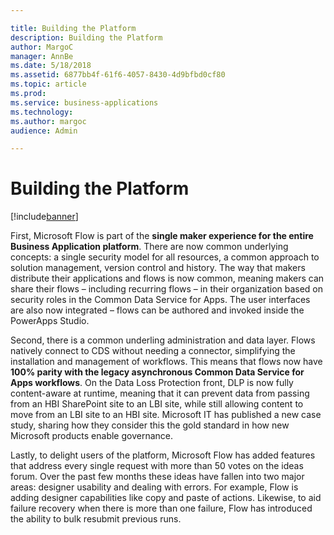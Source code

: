 ```yaml
---

title: Building the Platform
description: Building the Platform
author: MargoC
manager: AnnBe
ms.date: 5/18/2018
ms.assetid: 6877bb4f-61f6-4057-8430-4d9bfbd0cf80
ms.topic: article
ms.prod: 
ms.service: business-applications
ms.technology: 
ms.author: margoc
audience: Admin

---
```

#  Building the Platform


[!include[banner](../../includes/banner.md)]

First, Microsoft Flow is part of the **single maker experience for the entire
Business Application platform**. There are now common underlying concepts: a
single security model for all resources, a common approach to solution
management, version control and history. The way that makers distribute their
applications and flows is now common, meaning makers can share their flows –
including recurring flows – in their organization based on security roles in the
Common Data Service for Apps. The user interfaces are also now integrated –
flows can be authored and invoked inside the PowerApps Studio.

Second, there is a common underling administration and data layer. Flows
natively connect to CDS without needing a connector, simplifying the
installation and management of workflows. This means that flows now have **100%
parity with the legacy asynchronous Common Data Service for Apps workflows**. On
the Data Loss Protection front, DLP is now fully content-aware at runtime,
meaning that it can prevent data from passing from an HBI SharePoint site to an
LBI site, while still allowing content to move from an LBI site to an HBI site.
Microsoft IT has published a new case study, sharing how they consider this the
gold standard in how new Microsoft products enable governance.

Lastly, to delight users of the platform, Microsoft Flow has added features that
address every single request with more than 50 votes on the ideas forum. Over
the past few months these ideas have fallen into two major areas: designer
usability and dealing with errors. For example, Flow is adding designer
capabilities like copy and paste of actions. Likewise, to aid failure recovery
when there is more than one failure, Flow has introduced the ability to bulk
resubmit previous runs.
